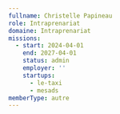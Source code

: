 ```yaml
---
fullname: Christelle Papineau
role: Intraprenariat
domaine: Intraprenariat
missions:
  - start: 2024-04-01
    end: 2027-04-01
    status: admin
    employer: ''
    startups:
      - le-taxi
      - mesads
memberType: autre
---
```


